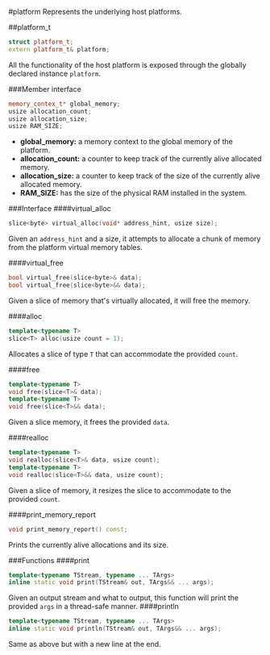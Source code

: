 #platform
Represents the underlying host platforms.

##platform_t
```C++
struct platform_t;
extern platform_t& platform;
```
All the functionality of the host platform is exposed through the globally declared instance `platform`.

###Member interface
```C++
memory_contex_t* global_memory;
usize allocation_count;
usize allocation_size;
usize RAM_SIZE;
```

- **global_memory:** a memory context to the global memory of the platform.
- **allocation_count:** a counter to keep track of the currently alive allocated memory.
- **allocation_size:** a counter to keep track of the size of the currently alive allocated memory.
- **RAM_SIZE:** has the size of the physical RAM installed in the system.

###Interface
####virtual_alloc
```C++
slice<byte> virtual_alloc(void* address_hint, usize size);
```
Given an `address_hint` and a size, it attempts to allocate a chunk of memory from the platform virtual memory tables.

####virtual_free
```C++
bool virtual_free(slice<byte>& data);
bool virtual_free(slice<byte>&& data);
```
Given a slice of memory that's virtually allocated, it will free the memory.

####alloc
```C++
template<typename T>
slice<T> alloc(usize count = 1);
```
Allocates a slice of type `T`  that can accommodate the provided `count`.

####free
```C++
template<typename T>
void free(slice<T>& data);
template<typename T>
void free(slice<T>&& data);
```
Given a slice memory, it frees the provided `data`.

####realloc
```C++
template<typename T>
void realloc(slice<T>& data, usize count);
template<typename T>
void realloc(slice<T>&& data, usize count);
```
Given a slice of memory, it resizes the slice to accommodate to the provided `count`.

####print_memory_report
```C++
void print_memory_report() const;
```
Prints the currently alive allocations and its size.

###Functions
####print
```C++
template<typename TStream, typename ... TArgs>
inline static void print(TStream& out, TArgs&& ... args);
```
Given an output stream and what to output, this function will print the provided `args` in a thread-safe manner.
####println
```C++
template<typename TStream, typename ... TArgs>
inline static void println(TStream& out, TArgs&& ... args);
```
Same as above but with a new line at the end.
